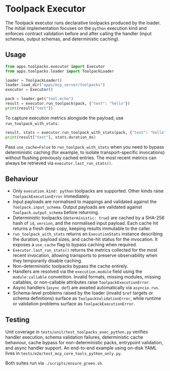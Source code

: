 # Toolpack Executor

The Toolpack executor runs declarative toolpacks produced by the loader. The
initial implementation focuses on the `python` execution kind and enforces
contract validation before and after calling the handler (input schemas,
output schemas, and deterministic caching).

## Usage

```python
from apps.toolpacks.executor import Executor
from apps.toolpacks.loader import ToolpackLoader

loader = ToolpackLoader()
loader.load_dir("apps/mcp_server/toolpacks")
executor = Executor()

pack = loader.get("tool.echo")
result = executor.run_toolpack(pack, {"text": "hello"})
print(result["text"])
```

To capture execution metrics alongside the payload, use
`run_toolpack_with_stats`:

```python
result, stats = executor.run_toolpack_with_stats(pack, {"text": "hello"})
print(result["text"], stats.duration_ms)
```

Pass ``use_cache=False`` to `run_toolpack_with_stats` when you need to bypass
deterministic caching (for example, to isolate transport-specific invocations)
without flushing previously cached entries. The most recent metrics can always
be retrieved via `executor.last_run_stats()`.

## Behaviour

- Only `execution.kind: python` toolpacks are supported. Other kinds raise
  `ToolpackExecutionError` immediately.
- Input payloads are normalised to mappings and validated against the
  `Toolpack.input_schema`. Output payloads are validated against
  `Toolpack.output_schema` before returning.
- Deterministic toolpacks (`deterministic: true`) are cached by a SHA-256 hash
  of `id`, `version`, and the normalised input payload. Each cache hit returns a
  fresh deep copy, keeping results immutable to the caller.
- `run_toolpack_with_stats` returns an `ExecutionStats` instance describing the
  duration, payload sizes, and cache-hit status for the invocation. It exposes a
  ``use_cache`` flag to bypass caching when required.
- `Executor.last_run_stats()` returns the metrics collected for the most recent
  invocation, allowing transports to preserve observability when they temporarily
  disable caching.
- Non-deterministic toolpacks bypass the cache entirely.
- Handlers are resolved via the `execution.module` field using the
  `module:callable` convention. Invalid formats, missing modules, missing
  callables, or non-callable attributes raise `ToolpackExecutionError`.
- Async handlers (`async def`) are awaited automatically via `asyncio.run`.
- Schema-level problems raised by the loader (invalid `$ref` targets or schema
  definitions) surface as `ToolpackValidationError`, while runtime or validation
  problems surface as `ToolpackExecutionError`.

## Testing

Unit coverage in `tests/unit/test_toolpacks_exec_python.py` verifies handler
execution, schema validation failures, deterministic cache behaviour, cache
bypass for non-deterministic packs, entrypoint validation, and async handler
support. An end-to-end example using on-disk YAML lives in
`tests/e2e/test_mcp_core_tools_python_only.py`.

Both suites run via `./scripts/ensure_green.sh`.
